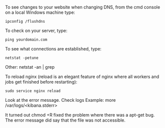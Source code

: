 To see changes to your website when changing DNS, from the cmd console on a local Windows machine type:

    ipconfig /flushdns


To check on your server, type:

    ping yourdomain.com
    

To see what connections are established, type:
    
    netstat -petune

Other:
    netstat -an | grep <keyword>

To reload nginx (reload is an elegant feature of nginx where all workers and jobs get finished before restarting):

    sudo service nginx reload
    

Look at the error message.  Check logs
Example:
    more /var/logs/<kibana.stderr>
    
It turned out chmod +R fixed the problem where there was a apt-get bug.  The error message did say that the file was not accessible.

